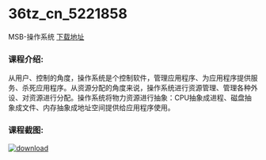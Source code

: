 # 36tz_cn_5221858
MSB-操作系统
[下载地址](http://www.36tz.cn/article/5221858 "下载地址")
### 课程介绍:
从用户、控制的角度，操作系统是个控制软件，管理应用程序、为应用程序提供服务、杀死应用程序。从资源分配的角度来说，操作系统进行资源管理、管理各种外设、对资源进行分配。操作系统将物力资源进行抽象：CPU抽象成进程、磁盘抽象成文件、内存抽象成地址空间提供给应用程序使用。

### 课程截图:
[![download](http://36tz.cn/muke_img/2021_12_2-1.png "下载地址")](http://www.36tz.cn "下载地址")
